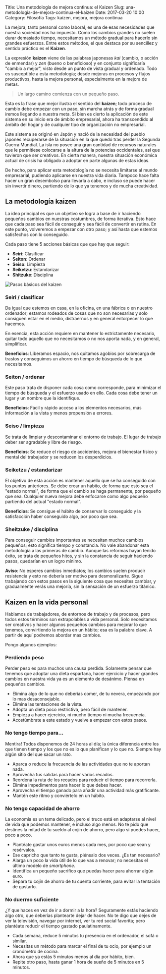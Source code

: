 Title: Una metodología de mejora continua: el Kaizen
Slug: una-metodologia-de-mejora-continua-el-kaizen
Date: 2017-03-20 10:00
Category: Filosofía
Tags: kaizen, mejora, mejora continua



La mejora, tanto personal como laboral, es una de esas necesidades que nuestra sociedad nos ha impuesto. Como los cambios grandes no suelen durar demasiado tiempo, necesitamos un método gradual para hacerlo sin grandes esfuerzos. Entre estos métodos, el que destaca por su sencillez y sentido práctico es el **Kaizen**.

La expresión **kaizen** viene de las palabras japonesas *kai* (cambio, o acción de enmendar) y *zen* (bueno o beneficioso) y en conjunto significaría "cambio a mejor", visto desde un punto de vista gradual y ordenado. Todo es susceptible a esta metodología; desde mejoras en procesos y flujos productivos, hasta la mejora personal, especialmente en la mejora de metas.

> Un largo camino comienza con un pequeño paso.

Esta es la frase que mejor ilustra el sentido del **kaizen**; todo proceso de cambio debe empezar con un paso, sin marcha atrás y de forma gradual iremos llegando a nuestra meta. Si bien es cierto la aplicación de este sistema en su inicio era de ámbito empresarial, ahora ha transcendido al ámbito del hogar y de cualquier tipo de organización no empresarial.

Este sistema se originó en Japón y nació de la necesidad del pueblo japonés recuperarse de la situación en la que quedó tras perder la Segunda Guerra Mundial. La isla no posee una gran cantidad de recursos naturales que le permitiese colocarse a la altura de la potencias occidentales, así que tuvieron que ser creativos. En cierta manera, nuestra situación económica actual de crisis ha obligado a adoptar en parte algunas de estas ideas.

De hecho, para aplicar esta metodología no se necesita limitarse al mundo empresarial, pudiendo aplicarse en nuestra vida diaria. Tampoco hace falta hacer un gran desembolso para llevarla a cabo, e incluso se puede hacer sin invertir dinero, partiendo de lo que ya tenemos y de mucha creatividad.

## La metodología kaizen

La idea principal es que un objetivo se logra a base de ir haciendo pequeños cambios en nuestras costumbres, de forma iterativa. Esto hace que cada paso sea fácil de conseguir y sea fácil de convertir en rutina. En este punto, volveremos a empezar con otro paso; y así hasta que estemos satisfechos con lo conseguido.

Cada paso tiene 5 acciones básicas que que hay que seguir:

* **Seiri**: Clasificar
* **Seiton**: Ordenar
* **Seiso**: Limpieza
* **Seiketzu**: Estandarizar
* **Shitzuke**: Disciplina

![Pasos básicos del kaizen]({static}/images/pasos_basicos_kaizen.jpg)

### Seiri / clasificar

Da igual que estemos en casa, en la oficina, en una fábrica o en nuestro ordenador; estamos rodeados de cosas que no son necesarias y solo consiguen estar en el medio, distraernos y en general entorpecer lo que hacemos.

En esencia, esta acción requiere en mantener lo estrictamente necesario, quitar todo aquello que no necesitamos o no nos aporta nada, y en general, simplificar.

**Beneficios**: Liberamos espacio, nos quitamos agobios por sobrecarga de trastos y conseguimos un ahorro en tiempo de búsqueda de lo que necesitamos.

### Seiton / ordenar

Este paso trata de disponer cada cosa como corresponde, para minimizar el tiempo de búsqueda y el esfuerzo usado en ello. Cada cosa debe tener un lugar y un nombre que la identifique.

**Beneficios**: Fácil y rápido acceso a los elementos necesarios, más información a la vista y menos propensión a errores.

### Seiso / limpieza

Se trata de limpiar y descontaminar el entorno de trabajo. El lugar de trabajo deber ser agradable y libre de riesgo.

**Beneficios**: Se reduce el riesgo de accidentes, mejora el bienestar físico y mental del trabajador y se reducen los desperdicios.

### Seiketzu / estandarizar

El objetivo de esta acción es mantener aquello que se ha conseguido con los puntos anteriores. Se debe crear un hábito, de forma que esto sea el "estado normal", de forma que el cambio se haga permanente, por pequeño que sea. Cualquier nueva mejora debe enfocarse como algo pequeño partiendo del actual "estado normal".

**Beneficios**: Se consigue el hábito de conservar lo conseguido y la satisfacción haber conseguido algo, por poco que sea.

### Sheitzuke / disciplina 

Para conseguir cambios importantes se necesitan muchos cambios pequeños; esto significa tiempo y constancia. No vale abandonar esta metodología a las primeras de cambio. Aunque las reformas hayan tenido éxito, se trata de pequeños hitos, y sin la constancia de seguir haciendo pasos, quedarían en un logro mínimo.

**Aviso**: No esperes cambios inmediatos; los cambios suelen producir resistencia y esto no debería ser motivo para desmoralizarte. Sigue trabajando con estos pasos en la siguiente cosa que necesites cambiar, y gradualmente verás una mejoría, sin la sensación de un esfuerzo titánico.

## Kaizen en la vida personal

Hablamos de trabajadores, de entornos de trabajo y de procesos, pero todos estos términos son extrapolables a vida personal. Solo necesitamos ser creativos y hacer algunos pequeños cambios para mejorar lo que tenemos, convirtiendo la mejora en un hábito; esa es la palabra clave. A partir de aquí podremos abordar mas cambios.

Pongo algunos ejemplos:

### Perdiendo peso

Perder peso es para muchos una causa perdida. Solamente pensar que tenemos que adoptar una dieta espartana, hacer ejercicio y hacer grandes cambios en nuestra vida ya es un elemento de desánimo. Piensa en pequeños cambios.

* Elimina algo de lo que no deberías comer, de tu nevera, empezando por lo mas desaconsejable.
* Elimina las tentaciones de la vista.
* Adopta un dieta poco restrictiva, pero fácil de mantener.
* Empieza a hacer ejercicio, ni mucho tiempo ni mucha frecuencia.
* Acostúmbrate a este estado y vuelve a empezar con estos pasos.

### No tengo tiempo para...

Mentira! Todos disponemos de 24 horas al día; la única diferencia entre los que tienen tiempo y los que no es lo que planifican y lo que no. Siempre hay algún sitio del que sacar un rato.

* Aparca o reduce la frecuencia de las actividades que no te aportan nada.
* Aprovecha tus salidas para hacer varios recados.
* Reordena la ruta de los recados para reducir el tiempo para recorrerla.
* Elimina impedimentos para hacer lo que debes hacer.
* Aprovecha el tiempo ganado para añadir una actividad más gratificante.
* Mantén este ritmo y conviértelo en un hábito.

### No tengo capacidad de ahorro

La economía es un tema delicado, pero el truco está en adaptarse al nivel de vida que podemos mantener, e incluso algo menos. No te pido que destines la mitad de tu sueldo al cojín de ahorro, pero algo si puedes hacer, poco a poco.

* Plantéate gastar unos euros menos cada mes, por poco que sean y resérvalos.
* Ese capricho que tanto te gusta, piénsalo dos veces. ¿Es tan necesario?
* Alarga un poco la vida útil de lo que vas a renovar; no necesitas el último modelo de *smartphone*.
* Identifica un pequeño sacrifico que puedas hacer para ahorrar algún euro.
* Separa tu cojín de ahorro de tu cuenta corriente, para evitar la tentación de gastarlo.

### No duermo suficiente

¿Y que haces en vez de ir a dormir a la hora? Seguramente estás haciendo algo otro, que deberías plantearte dejar de hacer. No te digo que dejes de ver la televisión, navegar por internet, ver tu red social favorita; pero plantéate reducir el tiempo gastado paulatinamente.

* Cada semana, reduce 5 minutos tu presencia en el ordenador, el sofá o similar.
* Necesitas un método para marcar el final de tu ocio, por ejemplo un cronómetro de cocina.
* Ahora que ya estás 5 minutos menos al día por hábito, bien.
* Repite otro paso, hasta ganar 1 hora de sueño de 5 minutos en 5 minutos.
